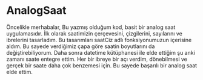 # AnalogSaat

Öncelikle merhabalar,
Bu yazmış olduğum kod, basit bir analog saat uygulamasıdır.
İlk olarak saatimizin çerçevesini, çizgilerini, sayılarını ve ibrelerini tasarladım.
Bu tasarımları saatCiz adlı fonksiyonumuzun içerisine aldım.
Bu sayede verdiğimiz çapa göre saatin boyutlarını da değiştirebiliyorum.
Daha sonra datetime kütüphanesi ile elde ettiğim şu anki zamanı saate entegre ettim.
Her bir ibreye bir açı verdim, dönebilmesi ve gerçek bir saate daha çok benzemesi için.
Bu sayede başarılı bir analog saat elde ettim.
